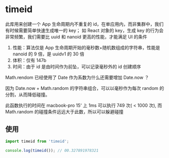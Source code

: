 # timeid

此库用来创建一个 App 生命周期内不重复的 id，在单应用内，而非集群中，我们有时候需要简单快速生成唯一的 key；
如 React 对象的 key，生成 key 的行为会非常频繁，我们需要比 uuid 和 nanoid 更高的性能，才能满足 UI 的条件

1. 性能：算法仅是 App 生命周期开始的毫秒数+随机数组成的字符串，性能是 nanoid 的 9 倍，是 uuidv1 的 30 倍
2. 体积：仅有 147b
3. 时间：由于 id 是由时间作为前坠，可以记录毫秒外的 id 创建顺序

Math.rendom 已经使用了 Date 作为系数为什么还需要增加 Date.now ？

因为 Date.now + Math.random 的字符串组合，可以以毫秒作为每次 random 的分割，从而降低碰撞。

此函数执行的时间在 macbook-pro 15‘ 上 1ms 可以执行 749 次( < 1000 次), 而 Math.random 的碰撞条件远远大于此数，所以可以躲避碰撞

## 使用

```ts
import timeid from 'timeid';

console.log(timeid()); // 00.327891978321
```
